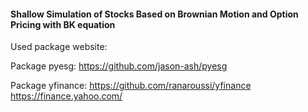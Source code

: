 #### Shallow Simulation of Stocks Based on Brownian Motion and Option Pricing with BK equation
Used package website:


Package pyesg: <https://github.com/jason-ash/pyesg>



Package yfinance: <https://github.com/ranaroussi/yfinance> <https://finance.yahoo.com/>


